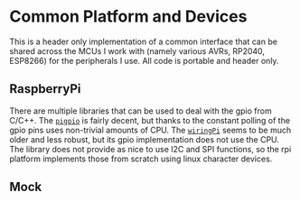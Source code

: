 # Common Platform and Devices

This is a header only implementation of a common interface that can be shared across the MCUs I work with (namely various AVRs, RP2040, ESP8266) for the peripherals I use. All code is portable and header only. 

## RaspberryPi

There are multiple libraries that can be used to deal with the gpio from C/C++. The [`pigpio`](http://abyz.me.uk/rpi/pigpio/) is fairly decent, but thanks to the constant polling of the gpio pins uses non-trivial amounts of CPU. The [`wiringPi`](http://wiringpi.com/) seems to be much older and less robust, but its gpio implementation does not use the CPU. The library does not provide as nice to use I2C and SPI functions, so the rpi platform implements those from scratch using linux character devices. 

## Mock

